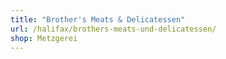 ```yaml
---
title: "Brother's Meats & Delicatessen"
url: /halifax/brothers-meats-und-delicatessen/
shop: Metzgerei
---
```

